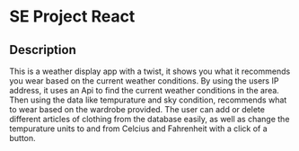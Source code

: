 # SE Project React

## Description

This is a weather display app with a twist, it shows you what it recommends you wear based on the current weather conditions. By using the users IP address, it uses an Api to find the current weather conditions in the area. Then using the data like tempurature and sky condition, recommends what to wear based on the wardrobe provided. The user can add or delete different articles of clothing from the database easily, as well as change the tempurature units to and from Celcius and Fahrenheit with a click of a button.

